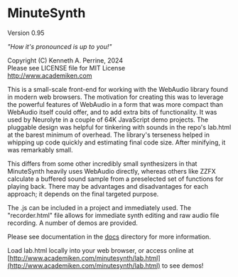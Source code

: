 # MinuteSynth

Version 0.95

*"How it's pronounced is up to you!"*

Copyright (C) Kenneth A. Perrine, 2024<br>
Please see LICENSE file for MIT License<br>
http://www.academiken.com

This is a small-scale front-end for working with the WebAudio library found in modern web browsers. The motivation for creating this was to leverage the powerful features of WebAudio in a form that was more compact than WebAudio itself could offer, and to add extra bits of functionality. It was used by Neurolyte in a couple of 64K JavaScript demo projects. The pluggable design was helpful for tinkering with sounds in the repo's lab.html at the barest minimum of overhead. The library's terseness helped in whipping up code quickly and estimating final code size. After minifying, it was remarkably small.

This differs from some other incredibly small synthesizers in that MinuteSynth heavily uses WebAudio directly, whereas others like ZZFX calculate a buffered sound sample from a preselected set of functions for playing back. There may be advantages and disadvantages for each approach; it depends on the final targeted purpose.

The .js can be included in a project and immediately used. The "recorder.html" file allows for immediate synth editing and raw audio file recording. A number of demos are provided.

Please see documentation in the [docs](docs) directory for more information.

Load lab.html locally into your web browser, or access online at [http://www.academiken.com/minutesynth/lab.html](http://www.academiken.com/minutesynth/lab.html) to see demos!
